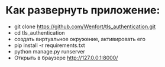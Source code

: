 # Как развернуть приложение:
+ git clone https://github.com/Wenfort/tls_authentication.git
+ cd tls_authentication
+ создать виртуальное окружение, активировать его
+ pip install -r requirements.txt
+ python manage.py runserver
+ Открыть в браузере http://127.0.0.1:8000/
